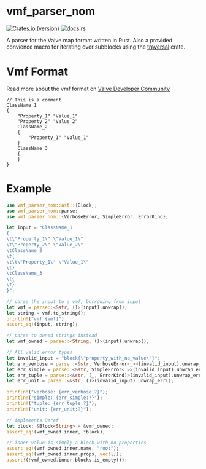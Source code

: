 # vmf_parser_nom

[![Crates.io (version)](https://img.shields.io/crates/dv/vmf_parser_nom/0.1.1)](https://crates.io/crates/vmf_parser_nom)
[![docs.rs](https://img.shields.io/docsrs/vmf_parser_nom)](https://docs.rs/vmf_parser_nom/latest/vmf_parser_nom)

A parser for the Valve map format written in Rust.
Also a provided convience macro for iterating over subblocks using the [traversal](https://crates.io/crates/traversal) crate.

# Vmf Format

Read more about the vmf format on [Valve Developer Community](https://developer.valvesoftware.com/wiki/Valve_Map_Format)

```vmf
// This is a comment.
ClassName_1
{
	"Property_1" "Value_1"
	"Property_2" "Value_2"
	ClassName_2
	{
		"Property_1" "Value_1"
	}
	ClassName_3
	{
	}
}
```

# Example

```rust
use vmf_parser_nom::ast::{Block};
use vmf_parser_nom::parse;
use vmf_parser_nom::{VerboseError, SimpleError, ErrorKind};

let input = "ClassName_1
{
\t\"Property_1\" \"Value_1\"
\t\"Property_2\" \"Value_2\"
\tClassName_2
\t{
\t\t\"Property_1\" \"Value_1\"
\t}
\tClassName_3
\t{
\t}
}";

// parse the input to a vmf, borrowing from input
let vmf = parse::<&str, ()>(input).unwrap();
let string = vmf.to_string();
println!("vmf {vmf}")
assert_eq!(input, string);

// parse to owned strings instead
let vmf_owned = parse::<String, ()>(input).unwrap();

// All valid error types
let invalid_input = "block{\"property_with_no_value\"}";
let err_verbose = parse::<&str, VerboseError<_>>(invalid_input).unwrap_err();
let err_simple = parse::<&str, SimpleError<_>>(invalid_input).unwrap_err();
let err_tuple = parse::<&str, (_, ErrorKind)>(invalid_input).unwrap_err();
let err_unit = parse::<&str, ()>(invalid_input).unwrap_err();

println!("verbose: {err_verbose:?}");
println!("simple: {err_simple:?}");
println!("tuple: {err_tuple:?}");
println!("unit: {err_unit:?}");

// implements Deref
let block: &Block<String> = &vmf_owned;
assert_eq!(vmf_owned.inner, *block);

// inner value is simply a block with no properties
assert_eq!(vmf_owned.inner.name, "root");
assert_eq!(vmf_owned.inner.props, vec![]);
assert!(!vmf_owned.inner.blocks.is_empty());
```